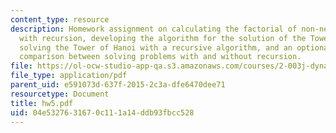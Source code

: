 ```yaml
---
content_type: resource
description: Homework assignment on calculating the factorial of non-negative integer
  with recursion, developing the algorithm for the solution of the Tower of Hanoi,
  solving the Tower of Hanoi with a recursive algorithm, and an optional problem on
  comparison between solving problems with and without recursion.
file: https://ol-ocw-studio-app-qa.s3.amazonaws.com/courses/2-003j-dynamics-and-control-i-fall-2007/04e5327631670c111a14ddb93fbcc528_hw5.pdf
file_type: application/pdf
parent_uid: e591073d-637f-2015-2c3a-dfe6470dee71
resourcetype: Document
title: hw5.pdf
uid: 04e53276-3167-0c11-1a14-ddb93fbcc528
---
```


